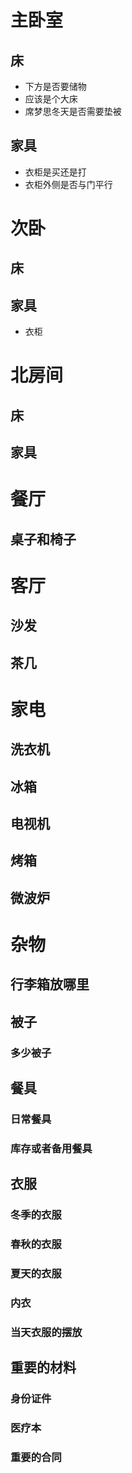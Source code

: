 # 主卧室
## 床
  * 下方是否要储物
  * 应该是个大床
  * 席梦思冬天是否需要垫被
## 家具
  * 衣柜是买还是打
  * 衣柜外侧是否与门平行

# 次卧
## 床

## 家具
  * 衣柜
  
# 北房间
## 床
## 家具

# 餐厅
## 桌子和椅子

# 客厅
## 沙发
## 茶几


# 家电
## 洗衣机
## 冰箱
## 电视机
## 烤箱
## 微波炉

# 杂物
## 行李箱放哪里
## 被子
### 多少被子

## 餐具
### 日常餐具
### 库存或者备用餐具
## 衣服
### 冬季的衣服
### 春秋的衣服
### 夏天的衣服
### 内衣
### 当天衣服的摆放
## 重要的材料
### 身份证件
### 医疗本
### 重要的合同

